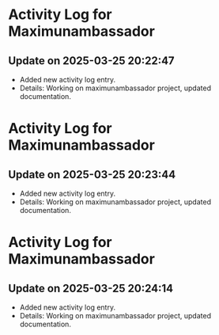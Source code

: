 # Activity Log for Maximunambassador

## Update on 2025-03-25 20:22:47
- Added new activity log entry.
- Details: Working on maximunambassador project, updated documentation.

# Activity Log for Maximunambassador

## Update on 2025-03-25 20:23:44
- Added new activity log entry.
- Details: Working on maximunambassador project, updated documentation.

# Activity Log for Maximunambassador

## Update on 2025-03-25 20:24:14
- Added new activity log entry.
- Details: Working on maximunambassador project, updated documentation.

